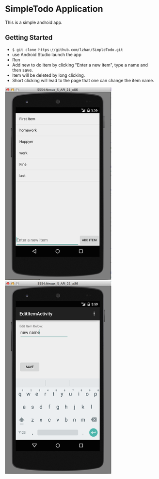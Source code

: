 SimpleTodo Application
======================

This is a simple android app.

## Getting Started

* `$ git clone https://github.com/lzhan/SimpleTodo.git`
* use Android Studio launch the app
* Run
* Add new to do item by clicking "Enter a new item", type a name and then save.
* Item will be deleted by long clicking.
* Short clicking will lead to the page that one can change the item name.

<img src="https://raw.githubusercontent.com/lzhan/AndroidProjects/master/SimpleTodo1.png" alt="Screen Demo" width="350" />
&nbsp;
<img src="https://raw.githubusercontent.com/lzhan/AndroidProjects/master/SimpleTodo2.png" alt="Screen Demo" width="350" />